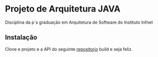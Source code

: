 # Projeto de Arquitetura JAVA

Disciplina da p´s graduação em Arquitetura de Software do Instituto Infnet

## Instalação

Clone e projeto e a API do seguinte [repositorio](https://github.com/rafroes1/javaArchitectureInfnetAPI)
build e seja feliz.
